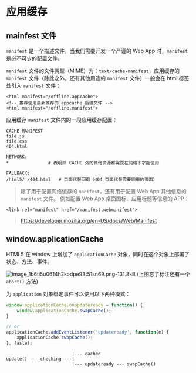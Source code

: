# 应用缓存

## mainfest 文件
`manifest` 是一个描述文件，当我们需要开发一个严谨的 Web App 时，`manifest` 是必不可少的配置文件。

`manifest` 文件的文件类型（MIME）为：`text/cache-manifest`，应用缓存的 `manifest` 文件（除此之外，还有其他用途的 `manifest` 文件）一般会在 html 标签处引入 `manifest` 文件：
```
<html manifest="/offline.appcache">
<!-- 推荐使用最新推荐的 appcache 后缀文件 -->
<html manifest="/offline.manifest">
```

应用缓存 `manifest` 文件内的一段应用缓存配置：
```
CACHE MANIFEST
file.js
file.css
404.html

NETWORK:
*               # 表明除 CACHE 外的其他资源都需要在网络下才能使用

FALLBACK:
/html5/ /404.html   # 页面代替回退（404 页面代替需要网络的页面）
```

> 除了用于配置网络缓存的 `manifest`，还有用于配置 Web App 其他信息的 `manifest` 文件。
例如配置 Web App 桌面图标、应用标题等信息的 APP：
>
    <link rel="manifest" href="/manifest.webmanifest">
>
> https://developer.mozilla.org/en-US/docs/Web/Manifest

## window.applicationCache
HTML5 在 window 上增加了 `applicationCache` 对象，同时在这个对象上部署了状态、方法、事件。

![image_1b6ti5u0614h2kodpe93t51sn69.png-131.8kB][1]
(上图忘了标注还有一个 `abort()` 方法)

为 `application` 对象绑定事件可以使用以下两种模式：
```javascript
window.applicationCache.onupdateready = function() {
    window.applicationCache.swapCache();
}

// or
applicationCache.addEventListener('updateready', function(e) {
    applicationCache.swapCache();
}, fasle);
```

```
                         |--- cached
update() --- checking ---|
                         |--- updateready --- swapCache()
```

  [1]: http://static.zybuluo.com/yangfch3/ehn9tnbkxwm99vujdqap5h68/image_1b6ti5u0614h2kodpe93t51sn69.png
